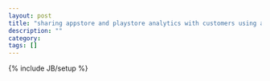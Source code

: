 ```yaml
---
layout: post
title: "sharing appstore and playstore analytics with customers using app annie"
description: ""
category: 
tags: []
---
```

{% include JB/setup %}
